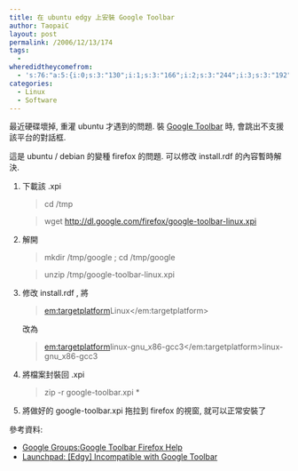 ```yaml
---
title: 在 ubuntu edgy 上安裝 Google Toolbar
author: TaopaiC
layout: post
permalink: /2006/12/13/174
tags:
  - 
wheredidtheycomefrom:
  - 's:76:"a:5:{i:0;s:3:"130";i:1;s:3:"166";i:2;s:3:"244";i:3;s:3:"192";i:4;s:3:"175";}";'
categories:
  - Linux
  - Software
---
```

最近硬碟壞掉, 重灌 ubuntu 才遇到的問題. 裝 [Google Toolbar][1] 時, 會跳出不支援該平台的對話框.

這是 ubuntu / debian 的變種 firefox 的問題. 可以修改 install.rdf 的內容暫時解決.<!--more-->

1.  下載該 .xpi  
    > cd /tmp
    
    > wget http://dl.google.com/firefox/google-toolbar-linux.xpi

2.  解開  
    > mkdir /tmp/google ; cd /tmp/google
    
    > unzip /tmp/google-toolbar-linux.xpi

3.  修改 install.rdf , 將  
    > <em:targetplatform>Linux</em:targetplatform>
    
    改為
    
    > <em:targetplatform>linux-gnu\_x86-gcc3</em:targetplatform>linux-gnu\_x86-gcc3

4.  將檔案封裝回 .xpi  
    > zip -r google-toolbar.xpi *

5.  將做好的 google-toolbar.xpi 拖拉到 firefox 的視窗, 就可以正常安裝了

參考資料:

*   [Google Groups:Google Toolbar Firefox Help][2]
*   [Launchpad: [Edgy] Incompatible with Google Toolbar][3]

 [1]: http://www.google.com/tools/firefox/toolbar/index.html
 [2]: http://groups.google.com/group/FFToolbar-Group-Bugs/browse_thread/thread/3d48b5cf7413904f/5e3db65b97f6e878
 [3]: https://launchpad.net/distros/ubuntu/+source/firefox/+bug/68663